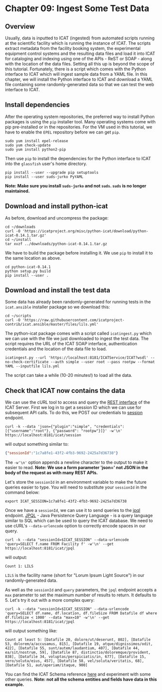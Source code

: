 Chapter 09: Ingest Some Test Data
=================================

Overview
--------

Usually, data is inputted to ICAT (ingested) from automated scripts running at the scientific facility which is running the instance of ICAT. The scripts extract metadata from the facility booking system, the experimental equipment control systems and the resulting data files and load it into ICAT for cataloging and indexing using one of the APIs - ReST or SOAP - along with the location of the data files. Setting all this up is beyond the scope of this tutorial. Fortunately, there is a script which comes with the Python interface to ICAT which will ingest sample data from a YAML file. In this chapter, we will install the Python interface to ICAT and download a YAML file containing some randomly-generated data so that we can test the web interface to ICAT.

Install dependencies
--------------------

After the operating system repositories, the preferred way to install Python packages is using the `pip` installer tool. Many operating systems come with pip pre-installed or in the repositories. For the VM used in this tutorial, we have to enable the `EPEL` repository before we can get `pip`.

```Shell
sudo yum install epel-release
sudo yum check-update
sudo yum install python2-pip
```

Then use `pip` to install the dependencies for the Python interface to ICAT into the `glassfish` user's home directory.
```Shell
pip install --user --upgrade pip setuptools
pip install --user suds-jurko PyYAML
```
**Note: Make sure you install `suds-jurko` and not `suds`. `suds` is no longer maintained.**

Download and install python-icat
--------------------------------

As before, download and uncompress the package:
```Shell
cd ~/downloads
curl -O 'https://icatproject.org/misc/python-icat/download/python-icat-0.14.1.tar.gz'
cd ~/install
tar xvzf ../downloads/python-icat-0.14.1.tar.gz
```

We have to build the package before installing it. We use `pip` to install it to the same location as above.
```Shell
cd python-icat-0.14.1
python setup.py build
pip install --user .
```

Download and install the test data
----------------------------------

Some data has already been randomly-generated for running tests in the `icat.ansible` installer package so we download this:

```Shell
cd ~/scripts
curl -O 'https://raw.githubusercontent.com/icatproject-contrib/icat.ansible/master/files/lils.yml'
```

The python-icat package comes with a script called `icatingest.py` which we can use with the file we just downloaded to ingest the test data. The script requires the URL of the ICAT SOAP interface, authentication credentials and the location of the data file to load.

```Shell
icatingest.py --url 'https://localhost:8181/ICATService/ICAT?wsdl' --no-check-certificate --auth simple --user root --pass rootpw --format YAML --inputfile lils.yml
```

The script can take a while (10-20 minutes!) to load all the data.

Check that ICAT now contains the data
-------------------------------------

We can use the cURL tool to access and query the [REST interface](https://repo.icatproject.org/site/icat/server/4.9.1/miredot/index.html#home) of the ICAT Server. First we log in to get a session ID which we can use for subsequent API calls. To do this, we POST our credentials to [session](https://repo.icatproject.org/site/icat/server/4.9.1/miredot/index.html#1024708709) endpoint.

```Shell
curl -k --data 'json={"plugin":"simple", "credentials": [{"username":"root"}, {"password": "rootpw"}]}' -w'\n' https://localhost:8181/icat/session
```
will output something similar to:
```JSON
{"sessionId":"1c7a8fe1-43f2-4fb3-9692-2425a7d36738"}
```
The `-w'\n'` option appends a newline character to the output to make it easier to read.
**Note: We use a form parameter 'json=' not JSON in the body of the request as with many REST APIs.**

Let's store the `sessionId` in an environment variable to make the future queries easier to type.  You will need to substitute your `sessionId` in the command below:
```Shell
export ICAT_SESSION=1c7a8fe1-43f2-4fb3-9692-2425a7d36738
```

Once we have a `sessionId`, we can use it to send queries to the [jpql](https://repo.icatproject.org/site/icat/server/4.9.1/miredot/index.html#-1766420604) endpoint. [JPQL](https://docs.oracle.com/javaee/7/tutorial/persistence-querylanguage.htm) - Java Persistence Query Language - is a query language similar to SQL which can be used to query the ICAT database. We need to use cURL's `--data-urlencode` option to correctly encode spaces in our query.

```Shell
curl -k --data "sessionId=$ICAT_SESSION" --data-urlencode 'query=SELECT f.name FROM Facility f' -w'\n' --get https://localhost:8181/icat/jpql
```
will output:
```Shell
Count 1: LILS
```
`LILS` is the facility name (short for "Lorum Ipsum Light Source") in our randomly-generated data.

As well as the `sessionId` and `query` parameters, the `jpql` endpoint accepts a `max` parameter to set the maximum number of results to return. It defaults to 5. Let's try it out with a more complex query:

```Shell
curl -k --data "sessionId=$ICAT_SESSION" --data-urlencode 'query=SELECT df.name, df.location, df.fileSize FROM Datafile df where df.fileSize < 1000' --data "max=10" -w'\n' --get https://localhost:8181/icat/jpql
```
will output something like:
```Shell
Count at least 5: [Datafile 20, dolore/ut/deserunt, 802], [Datafile 53, dolorem/a/accusamus, 815], [Datafile 19, atque/dignissimos/odit, 422], [Datafile 55, sunt/autem/laudantium, 407], [Datafile 44, ea/sit/nostrum, 59], [Datafile 87, distinctio/doloremque/provident, 838], [Datafile 34, voluptas/perspiciatis/in, 677], [Datafile 15, vero/soluta/eius, 457], [Datafile 58, vel/soluta/veritatis, 68], [Datafile 51, aut/aperiam/itaque, 900]

```

You can find the ICAT Schema reference [here](https://repo.icatproject.org/site/icat/server/4.9.1/schema.html) and experiment with some other queries. **Note: not all the schema entities and fields have data in this example.**
